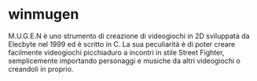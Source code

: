 # winmugen
M.U.G.E.N è uno strumento di creazione di videogiochi in 2D sviluppata da Elecbyte nel 1999 ed è scritto in C. La sua peculiarità è di poter creare facilmente videogiochi picchiaduro a incontri in stile Street Fighter, semplicemente importando personaggi e musiche da altri videogiochi o creandoli in proprio.
